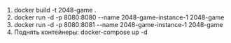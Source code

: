 1. docker build -t 2048-game .
2. docker run -d -p 8080:8080 --name 2048-game-instance-1 2048-game
3. docker run -d -p 8080:8081 --name 2048-game-instance-1 2048-game
4. Поднять контейнеры: docker-compose up -d